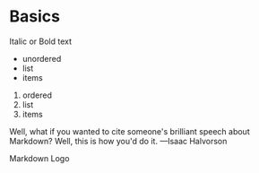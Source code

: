 # Basics

Italic or Bold text

- unordered
- list
- items


1. ordered
2. list
3. items

Well, what if you wanted to cite someone's brilliant speech about Markdown? Well, this is how you'd do it. —Isaac Halvorson

Markdown Logo

